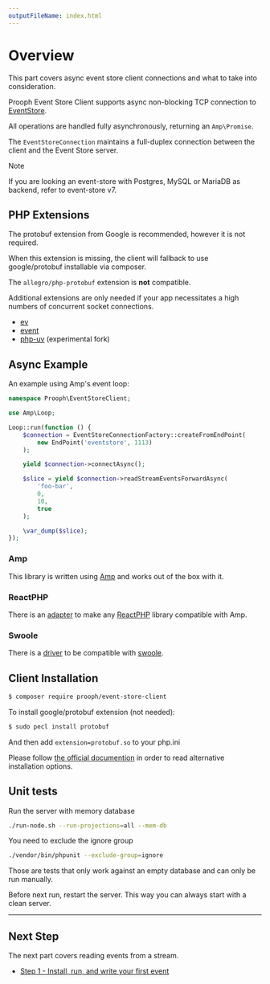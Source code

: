 ```yaml
---
outputFileName: index.html
---
```


# Overview

This part covers async event store client connections and what to take into consideration.

Prooph Event Store Client supports async non-blocking TCP connection to [EventStore](http://eventstore.org/).

All operations are handled fully asynchronously, returning an `Amp\Promise`.

The `EventStoreConnection` maintains a full-duplex connection between the client and the Event Store server.

> [!NOTE]
> If you are looking an event-store with Postgres, MySQL or MariaDB as backend, refer to event-store v7.

## PHP Extensions

The protobuf extension from Google is recommended, however it is not required.

When this extension is missing, the client will fallback to use google/protobuf installable via composer.

The `allegro/php-protobuf` extension is **not** compatible.

Additional extensions are only needed if your app necessitates a high numbers of concurrent socket connections.

- [ev](https://pecl.php.net/package/ev)
- [event](https://pecl.php.net/package/event)
- [php-uv](https://github.com/bwoebi/php-uv) (experimental fork)

## Async Example

An example using Amp's event loop:

```php
namespace Prooph\EventStoreClient;

use Amp\Loop;

Loop::run(function () {
    $connection = EventStoreConnectionFactory::createFromEndPoint(
        new EndPoint('eventstore', 1113)
    );

    yield $connection->connectAsync();

    $slice = yield $connection->readStreamEventsForwardAsync(
        'foo-bar',
        0,
        10,
        true
    );

    \var_dump($slice);
});
```

### Amp 

This library is written using [Amp](https://github.com/amphp/amp/) and works out of the box with it.

### ReactPHP

There is an [adapter](https://github.com/amphp/react-adapter) to make any [ReactPHP](https://github.com/reactphp/react/) library compatible with Amp.

### Swoole

There is a [driver](https://github.com/swoole/library/blob/master/src/Swoole/Driver/Amp.php) to be compatible with [swoole](https://github.com/swoole/swoole-src).

## Client Installation

```bash
$ composer require prooph/event-store-client
```

To install google/protobuf extension (not needed):

```bash
$ sudo pecl install protobuf
```

And then add `extension=protobuf.so` to your php.ini

Please follow [the official documention](https://github.com/protocolbuffers/protobuf/tree/master/php#installation) in order to read alternative installation options.

## Unit tests

Run the server with memory database

```bash
./run-node.sh --run-projections=all --mem-db
```

You need to exclude the ignore group

```bash
./vendor/bin/phpunit --exclude-group=ignore
```

Those are tests that only work against an empty database and can only be run manually.

Before next run, restart the server. This way you can always start with a clean server.

* * *

## Next Step

The next part covers reading events from a stream.

-   [Step 1 - Install, run, and write your first event](~/getting-started/index.md)

